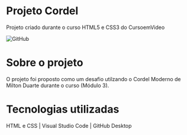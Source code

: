 <h1> Projeto Cordel</h1>
Projeto criado durante o curso HTML5 e CSS3 do CursoemVideo

![GitHub](https://img.shields.io/github/license/regianegaspar/projeto-cordel)
 
 <h1>Sobre o projeto</h1>
 O projeto foi proposto como um desafio utilzando o Cordel Moderno de Milton Duarte durante o curso (Módulo 3).

<h1>Tecnologias utilizadas</h1>
HTML e CSS |
Visual Studio Code |
GitHub Desktop
